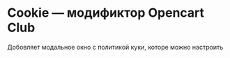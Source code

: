 # Cookie — модификтор Opencart Club

Добовляет модальное окно с политикой куки, которе можно настроить
